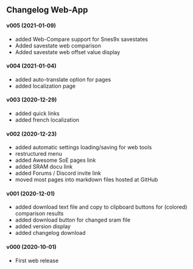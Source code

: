 ﻿## Changelog Web-App

#### v005 (2021-01-09)
* added Web-Compare support for Snes9x savestates
* Added savestate web comparison
* Added savestate web offset value display

#### v004 (2021-01-04)
* added auto-translate option for pages
* added localization page

#### v003 (2020-12-29)
* added quick links
* added french localization

#### v002 (2020-12-23)
* added automatic settings loading/saving for web tools
* restructured menu
* added Awesome SoE pages link
* added SRAM docu link
* added Forums / Discord invite link
* moved most pages into markdown files hosted at GitHub

#### v001 (2020-12-01)
* added download text file and copy to clipboard buttons for (colored) comparison results
* added download button for changed sram file
* added version display
* added changelog download

#### v000 (2020-10-01)
* First web release